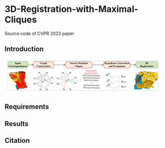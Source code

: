 # 3D-Registration-with-Maximal-Cliques
Source code of CVPR 2023 paper  

## Introduction  

![](figures/pipeline.png)

## Requirements

## Results

## Citation
